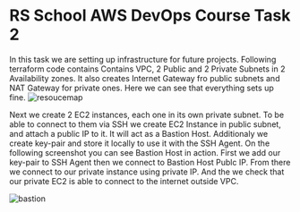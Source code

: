 # RS School AWS DevOps Course Task 2

In this task we are setting up infrastructure for future projects. Following terraform code contains Contains VPC, 2 Public and 2 Private Subnets in 2 Availability zones.
It also creates Internet Gateway fro public subnets and NAT Gateway for private ones. Here we can see that everything sets up fine.
![resoucemap](https://github.com/user-attachments/assets/25cec71e-4b52-4414-8ca0-15f1fca11a5b)

Next we create 2 EC2 instances, each one in its own private subnet. To be able to connect to them via SSH we create EC2 Instance in public subnet, and attach a public IP to it. It will act as a Bastion Host. Additionaly we create key-pair and store it locally to use it with the SSH Agent. On the following screenshot you can see Bastion Host in action.
First we add our key-pair to SSH Agent then we connect to Bastion Host Publc IP. From there we connect to our private instance using private IP. And the we check that our private EC2 is able to connect to the internet outside VPC.

![bastion](https://github.com/user-attachments/assets/4f768542-fcc1-45e6-9c7a-160fc385aa9c)
